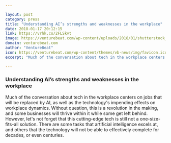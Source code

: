 ```yaml
---

layout: post
category: press
title: "Understanding AI’s strengths and weaknesses in the workplace"
date: 2018-01-17 20:12:15
link: https://vrhk.co/2FLSkvt
image: https://venturebeat.com/wp-content/uploads/2018/01/shutterstock_572804956-e1516199341990.jpg?fit=780%2C521&strip=all
domain: venturebeat.com
author: "VentureBeat"
icon: https://venturebeat.com/wp-content/themes/vb-news/img/favicon.ico
excerpt: "Much of the conversation about tech in the workplace centers on jobs that will be replaced by AI, as well as the technology's impending effects on workplace dynamics. Without question, this is a revolution in the making, and some businesses will thrive within it while some get left behind. However, let's not forget that this cutting-edge tech is still not a one-size-fits-all solution. There are some tasks that artificial intelligence excels at, and others that the technology will not be able to effectively complete for decades, or even centuries."

---
```


### Understanding AI’s strengths and weaknesses in the workplace

Much of the conversation about tech in the workplace centers on jobs that will be replaced by AI, as well as the technology's impending effects on workplace dynamics. Without question, this is a revolution in the making, and some businesses will thrive within it while some get left behind. However, let's not forget that this cutting-edge tech is still not a one-size-fits-all solution. There are some tasks that artificial intelligence excels at, and others that the technology will not be able to effectively complete for decades, or even centuries.